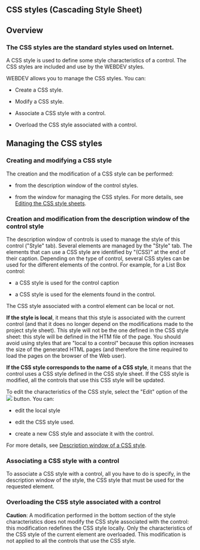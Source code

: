 


## CSS styles (Cascading Style Sheet)
			





## Overview
<a name="overview_ELTTEXTE000118"></a>


### The CSS styles are the standard styles used on Internet.
<a name="the_css_styles_are_the_standard_styles_used_internet_ELTPARAGRAPHE000008"></a>

A CSS style is used to define some style characteristics of a control. The CSS styles are included and use by the WEBDEV styles. 

WEBDEV allows you to manage the CSS styles. You can: 

- Create a CSS style.

- Modify a CSS style.

- Associate a CSS style with a control.

- Overload the CSS style associated with a control. 




<a name="NOTE3"></a>
<a name="NOTE3_1"></a>


## Managing the CSS styles
<a name="managing_the_css_styles_ELTTEXTE000142"></a>


### Creating and modifying a CSS style
<a name="creating_and_modifying_css_style_ELTPARAGRAPHE000024"></a>

The creation and the modification of a CSS style can be performed: 

- from the description window of the control styles. 

- from the window for managing the CSS styles. For more details, see [Editing the CSS style sheets](../Editeurs/2016001.md). 





### Creation and modification from the description window of the control style
<a name="creation_and_modification_from_the_description_window_the_control_style_ELTPARAGRAPHE000035"></a>

The description window of controls is used to manage the style of this control ("Style" tab). Several elements are managed by the "Style" tab. The elements that can use a CSS style are identified by "(CSS)" at the end of their caption. Depending on the type of control, several CSS styles can be used for the different elements of the control. For example, for a List Box control: 

- a CSS style is used for the control caption 

- a CSS style is used for the elements found in the control.




The CSS style associated with a control element can be local or not.

**If the style is local**, it means that this style is associated with the current control (and that it does no longer depend on the modifications made to the project style sheet). This style will not be the one defined in the CSS style sheet: this style will be defined in the HTM file of the page.
You should avoid using styles that are "local to a control" because this option increases the size of the generated HTML pages (and therefore the time required to load the pages on the browser of the Web user).

**If the CSS style corresponds to the name of a CSS style**, it means that the control uses a CSS style defined in the CSS style sheet. If the CSS style is modified, all the controls that use this CSS style will be updated. 

To edit the characteristics of the CSS style, select the "Edit" option of the ![](https://doc.pcsoft.fr/en-US/images/image.awp?langid=3&name=VoletCatalogueimage%201.gif) button. You can: 

- edit the local style 

- edit the CSS style used. 

- create a new CSS style and associate it with the control. 




For more details, see [Description window of a CSS style](../Editeurs/2016007.md). 


### Associating a CSS style with a control
<a name="associating_css_style_with_control_ELTPARAGRAPHE000064"></a>

To associate a CSS style with a control, all you have to do is specify, in the description window of the style, the CSS style that must be used for the requested element. 


### Overloading the CSS style associated with a control
<a name="overloading_the_css_style_associated_with_control_ELTPARAGRAPHE000069"></a>

**Caution**: A modification performed in the bottom section of the style characteristics does not modify the CSS style associated with the control: this modification redefines the CSS style locally. Only the characteristics of the CSS style of the current element are overloaded. This modification is not applied to all the controls that use the CSS style. 



